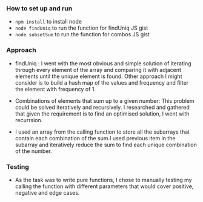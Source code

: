 ### How to set up and run
- `npm install` to install node
- `node findUniq` to run the function for  findUniq JS gist
- `node subsetSum` to run the function for combos JS gist


### Approach
- findUniq : I went with the most obvious and simple solution of iterating through every element of the array and comparing it with adjacent elements until the unique element is found.
Other approach I might consider is to build a hash map of the values and frequency and filter the element with frequency of 1.

- Combinations of elements that sum up to a given number:
  This problem could be solved iteratively and recursively. I researched and gathered that given the requirement is to find an optimised solution, I went with recurrsion.
  
- I used an array from the calling function to store all the subarrays that contain each combination of the sum.I used previous item in the subarray and iteratively reduce the sum to find each unique combination of the number.


### Testing
  - As the task was to write pure functions,
   I chose to manually testing my calling the function with different parameters that would cover positive, negative and edge cases.
